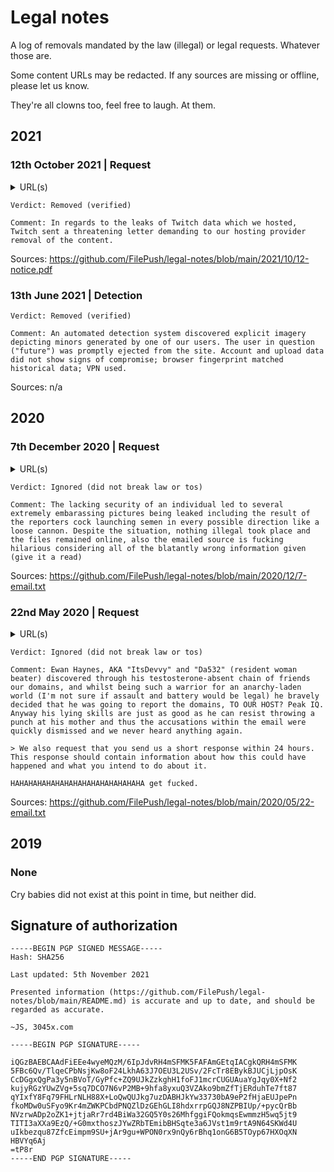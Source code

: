 # Legal notes
A log of removals mandated by the law (illegal) or legal requests. Whatever those are.

Some content URLs may be redacted. If any sources are missing or offline, please let us know.

They're all clowns too, feel free to laugh. At them.

## 2021
### 12th October 2021 | Request
<details>
<summary>URL(s)</summary>

  ```
  https://filepu.sh/twitch-leaks-part-one/
  ```
</details>

```
Verdict: Removed (verified)

Comment: In regards to the leaks of Twitch data which we hosted, Twitch sent a threatening letter demanding to our hosting provider removal of the content.
```
Sources: https://github.com/FilePush/legal-notes/blob/main/2021/10/12-notice.pdf

### 13th June 2021 | Detection
```
Verdict: Removed (verified)

Comment: An automated detection system discovered explicit imagery depicting minors generated by one of our users. The user in question ("future") was promptly ejected from the site. Account and upload data did not show signs of compromise; browser fingerprint matched historical data; VPN used.
```
Sources: n/a

## 2020

### 7th December 2020 | Request
<details>
  <summary>URL(s)</summary>
  
  ```
  https://filepu.sh/FT9dov7WIBC.jpg
  https://filepu.sh/9gPwOWFRAbG.png
  https://filepu.sh/GwBMxsOys36.png
  https://filepu.sh/0tAqwLUFOAX.png
  https://filepu.sh/06FkM21oXXF.png
  ```
</details>

```
Verdict: Ignored (did not break law or tos)

Comment: The lacking security of an individual led to several extremely embarassing pictures being leaked including the result of the reporters cock launching semen in every possible direction like a loose cannon. Despite the situation, nothing illegal took place and the files remained online, also the emailed source is fucking hilarious considering all of the blatantly wrong information given (give it a read)
```
Sources: https://github.com/FilePush/legal-notes/blob/main/2020/12/7-email.txt

### 22nd May 2020 | Request
<details>
  <summary>URL(s)</summary>
  Yes, they're all domains.
  
  
  ```
  too-many-niggers.online
  faggots.lgbt
  transphobia-is.cool
  nigger.world
  is-a-retarded.monster
  ```
</details>

```
Verdict: Ignored (did not break law or tos)

Comment: Ewan Haynes, AKA "ItsDevvy" and "Da532" (resident woman beater) discovered through his testosterone-absent chain of friends our domains, and whilst being such a warrior for an anarchy-laden world (I'm not sure if assault and battery would be legal) he bravely decided that he was going to report the domains, TO OUR HOST? Peak IQ. Anyway his lying skills are just as good as he can resist throwing a punch at his mother and thus the accusations within the email were quickly dismissed and we never heard anything again.

> We also request that you send us a short response within 24 hours. This response should contain information about how this could have happened and what you intend to do about it.

HAHAHAHAHAHAHAHAHAHAHAHAHAHAHA get fucked.
```
Sources: https://github.com/FilePush/legal-notes/blob/main/2020/05/22-email.txt

## 2019
### None
Cry babies did not exist at this point in time, but neither did.

## Signature of authorization

```
-----BEGIN PGP SIGNED MESSAGE-----
Hash: SHA256

Last updated: 5th November 2021

Presented information (https://github.com/FilePush/legal-notes/blob/main/README.md) is accurate and up to date, and should be regarded as accurate.

~JS, 3045x.com

-----BEGIN PGP SIGNATURE-----

iQGzBAEBCAAdFiEEe4wyeMQzM/6IpJdvRH4mSFMK5FAFAmGEtqIACgkQRH4mSFMK
5FBc6Qv/TlqeCPbNsjKw8oF24LkhA63J7OEU3L2USv/2FcTr8EBykBJUCjLjpOsK
CcDGgxQgPa3y5nBVoT/GyPfc+ZQ9UJkZzkghH1foFJ1mcrCUGUAuaYgJqy0X+Nf2
kujyRGzYUwZVg+5sq7DCO7N6vP2MB+9hfa8yxuQ3VZAko9bmZfTjERduhTe7ft87
qYIxfY8Fq79FHLrNLH88X+LoQwQUJkg7uzDABHJkYw33730bA9eP2fHjaEUJpePn
fkoMDw0uSFyo9Kr4mZWKPCbdPNQZlDzGEhGLI8hdxrrpGQJ8NZPBIUp/+pycQrBb
NVzrwADp2oZK1+jtjaRr7rd4BiWa32GQ5Y0s26MhfggiFQokmqsEwmmzH5wq5jt9
TITI3aXXa9EzQ/+G0mxthoszJYwZRbTEmibBHSqte3a6JVst1m9rtA9N64SKWd4U
uIkbezqu87ZfcEimpm9SU+jAr9gu+WPON0rx9nQy6rBhq1onG6B5TOyp67HXOqXN
HBVYq6Aj
=tP8r
-----END PGP SIGNATURE-----
```
